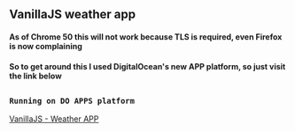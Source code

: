 ## VanillaJS weather app
#### As of Chrome 50 this will not work because TLS is required, even Firefox is now complaining
#### So to get around this I used DigitalOcean's new APP platform, so just visit the link below
##

### `Running on DO APPS platform`
[VanillaJS - Weather APP](https://vanilla-js-weather-x327j.ondigitalocean.app/)